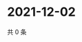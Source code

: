 # 2021-12-02

共 0 条

<!-- BEGIN WEIBO -->
<!-- 最后更新时间 Thu Dec 02 2021 17:14:33 GMT+0800 (China Standard Time) -->

<!-- END WEIBO -->
